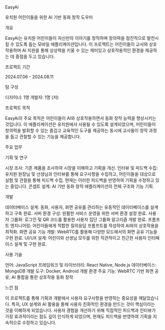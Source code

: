 EasyAi

유치원 어린이들을 위한 AI 기반 동화 창작 도우미

개요

EasyAi는 유치원 어린이들이 자신만의 이야기를 창작하며 창의력을 점진적으로 발전시킬 수 있도록 돕는 모바일 애플리케이션입니다. 이 프로젝트는 어린이들이 교사와 상호작용하며 AI 지원을 통해 상상력을 키울 수 있는 재미있고 상호작용적인 환경을 제공하는 데 중점을 두고 있습니다.

프로젝트 기간

2024.07.06 - 2024.08.11

팀 구성

디자이너: 1명
개발자: 1명 (저)

프로젝트 목적

EasyAi의 주요 목적은 어린이들이 AI와 상호작용하면서 동화 창작 능력을 향상시키는 것입니다. 이 애플리케이션은 유치원에서 사용될 수 있도록 설계되었으며, 어린이들이 창의력을 발휘할 수 있는 즐겁고 교육적인 도구를 제공하는 동시에 교사들이 창작 과정을 돕고 관찰할 수 있는 기능을 제공합니다.

주요 업무

기획 및 연구

시장 조사: 기존 제품을 조사하여 시장을 이해하고 기획을 개선.
인터뷰 및 피드백 수집: 유치원 원장님 및 선생님과 인터뷰를 통해 요구사항을 수집하고, 어린이들을 대상으로 실험 및 관찰을 통해 피드백 수집. 현재는 이러한 피드백을 반영하여 기획을 수정하고 있는 중입니다.
콘셉트 설계: AI 기반 동화 창작 애플리케이션의 전체 구조와 기능 기획.

개발

데이터베이스 설계: 동화, 사용자, 화면 공유를 관리하는 유동적인 데이터베이스를 설계하고 구축 완료.
서버 환경 구성: 원활한 서비스 운영을 위한 서버 환경 설정 완료.
사용자 그룹화: 로그인 및 QR 코드를 활용한 사용자 집단 그룹화 알고리즘 개발 완료.
프롬프트 엔지니어링: 어린이들에게 적합한 질의응답 프롬프트를 작성하여 AI와의 상호작용을 최적화.
화면 공유 기능 개발: WebRTC를 활용해 다양한 모드에서의 화면 공유 기능을 구현 완료.
UI/UX 설계: 어린이와 선생님 모두를 위한 직관적이고 친근한 사용자 인터페이스 설계 및 구현 완료.

사용 기술

언어: JavaScript
프레임워크 및 라이브러리: React Native, Node.js
데이터베이스: MongoDB
개발 도구: Docker, Android 개발 환경
주요 기능: WebRTC 기반 화면 공유, AI 통합을 통한 상호작용 동화 창작

느낀 점

이 프로젝트를 통해 기획과 개발에서 사용자 요구사항을 반영하는 중요성을 깨달았습니다. 특히, UX 설계와 AI 활용을 통해 사용자 친화적인 환경을 만드는 것이 핵심이라는 것을 이해하게 되었습니다. 사용자 경험을 개선하기 위해 직접적인 피드백과 인터뷰가 가장 효과적이라는 점도 깊이 인식하게 되었으며, 현재도 피드백을 반영하여 기획을 지속적으로 수정하고 있습니다.
